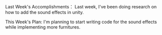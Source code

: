 Last Week's Accomplishments： 
Last week, I've been doing research on how to add the sound effects in unity.

This Week's Plan: I'm planning to start writing code for the sound effects while implementing more furnitures.